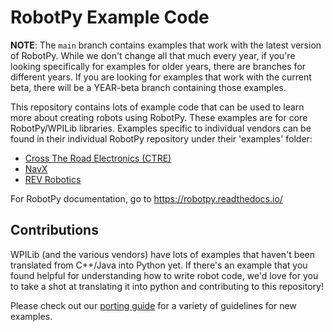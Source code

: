 RobotPy Example Code
====================

**NOTE**: The `main` branch contains examples that work with the latest version
of RobotPy. While we don't change all that much every year, if you're looking
specifically for examples for older years, there are branches for different
years. If you are looking for examples that work with the current beta, there
will be a YEAR-beta branch containing those examples.

This repository contains lots of example code that can be used to learn more
about creating robots using RobotPy. These examples are for core
RobotPy/WPILib libraries. Examples specific to individual vendors can be
found in their individual RobotPy repository under their 'examples' folder:

* [Cross The Road Electronics (CTRE)](https://github.com/robotpy/robotpy-ctre/tree/main/examples)
* [NavX](https://github.com/robotpy/robotpy-navx/tree/main/examples)
* [REV Robotics](https://github.com/robotpy/robotpy-rev/tree/main/examples)

For RobotPy documentation, go to https://robotpy.readthedocs.io/

Contributions
-------------

WPILib (and the various vendors) have lots of examples that haven't been
translated from C++/Java into Python yet. If there's an example that you
found helpful for understanding how to write robot code, we'd love for you
to take a shot at translating it into python and contributing to this
repository!

Please check out our [porting guide](CONTRIBUTING.md) for a variety of
guidelines for new examples.
